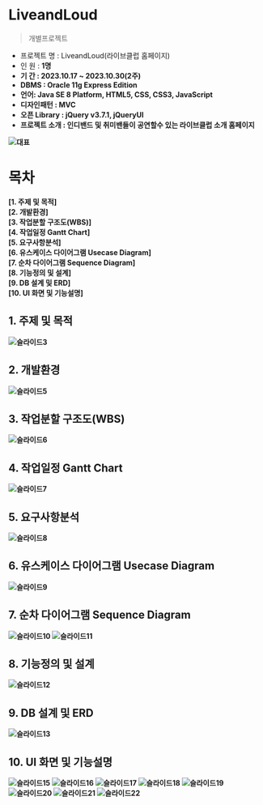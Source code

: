 LiveandLoud
=========
>개별프로젝트

- 프로젝트 명 : LiveandLoud(라이브클럽 홈페이지)<br>
- 인 원 : <b>1명 <b> <br>
- 기 간 : 2023.10.17 ~ 2023.10.30(2주) <br>
- DBMS : Oracle 11g Express Edition <br>
- 언어: Java SE 8 Platform, HTML5, CSS, CSS3, JavaScript <br>
- 디자인패턴 : MVC <br>
- 오픈 Library : jQuery v3.7.1, jQueryUI <br>
- 프로젝트 소개 : 인디밴드 및 취미밴들이 공연할수 있는 라이브클럽 소개 홈페이지 <br>

![대표](https://github.com/beretk/LiveandLoud_1stProject/assets/137759605/f64e5c24-3957-4cea-988b-e4848f7b020b)

# 목차
[1. 주제 및 목적] <br>
[2. 개발환경] <br>
[3. 작업분할 구조도(WBS)] <br>
[4. 작업일정 Gantt Chart] <br>
[5. 요구사항분석] <br>
[6. 유스케이스 다이어그램 Usecase Diagram] <br>
[7. 순차 다이어그램 Sequence Diagram] <br>
[8. 기능정의 및 설계] <br>
[9. DB 설계 및 ERD] <br>
[10. UI 화면 및 기능설명] <br>

## 1. 주제 및 목적
![슬라이드3](https://github.com/beretk/LiveandLoud_1stProject/assets/137759605/7977544f-8e48-48b5-9667-d6b2bdb45e5d)

## 2. 개발환경
![슬라이드5](https://github.com/beretk/LiveandLoud_1stProject/assets/137759605/3b87daa8-d5c5-4c49-8a7a-b39df1a076b8)

## 3. 작업분할 구조도(WBS)
![슬라이드6](https://github.com/beretk/LiveandLoud_1stProject/assets/137759605/d417bc40-22b4-49ab-a408-5b93d2b0a95f)

## 4. 작업일정 Gantt Chart
![슬라이드7](https://github.com/beretk/LiveandLoud_1stProject/assets/137759605/c4895a5a-cf1f-4560-a354-db0a38faa146)

## 5. 요구사항분석
![슬라이드8](https://github.com/beretk/LiveandLoud_1stProject/assets/137759605/3635165f-f2cd-4161-a889-e946c111f355)

## 6. 유스케이스 다이어그램 Usecase Diagram
![슬라이드9](https://github.com/beretk/LiveandLoud_1stProject/assets/137759605/0d22b8b6-cfd8-4f3a-a548-9b065468e77c)

## 7. 순차 다이어그램 Sequence Diagram
![슬라이드10](https://github.com/beretk/LiveandLoud_1stProject/assets/137759605/82178cbc-d217-49c5-877a-70e41e36cdc5)
![슬라이드11](https://github.com/beretk/LiveandLoud_1stProject/assets/137759605/53efc223-94c8-4139-b6c0-d6ef0286ba68)

## 8. 기능정의 및 설계
![슬라이드12](https://github.com/beretk/LiveandLoud_1stProject/assets/137759605/20e87866-aa53-4e62-9251-6736b4e14212)

## 9. DB 설계 및 ERD
![슬라이드13](https://github.com/beretk/LiveandLoud_1stProject/assets/137759605/6e7562a6-621b-475c-a1d6-44cff5813cb3)

## 10. UI 화면 및 기능설명
![슬라이드15](https://github.com/beretk/LiveandLoud_1stProject/assets/137759605/d0e1dc09-3cde-4723-881e-e298795cc3ea)
![슬라이드16](https://github.com/beretk/LiveandLoud_1stProject/assets/137759605/9278d011-3faa-41e1-bdc9-e9f37eedd395)
![슬라이드17](https://github.com/beretk/LiveandLoud_1stProject/assets/137759605/8fbcd7fd-a0a5-458f-a8fb-f23e23402bac)
![슬라이드18](https://github.com/beretk/LiveandLoud_1stProject/assets/137759605/edf2aed6-f3fb-4c69-bed9-308cd45615b3)
![슬라이드19](https://github.com/beretk/LiveandLoud_1stProject/assets/137759605/0f3b5937-8437-4620-9b5f-e4ea6519d524)
![슬라이드20](https://github.com/beretk/LiveandLoud_1stProject/assets/137759605/64e1d685-684b-4f0c-990a-93949379b919)
![슬라이드21](https://github.com/beretk/LiveandLoud_1stProject/assets/137759605/32eccf3b-4ffa-4fd6-8ac7-80ed5cee9631)
![슬라이드22](https://github.com/beretk/LiveandLoud_1stProject/assets/137759605/3f5fff7f-4dbe-4c68-88ec-fa8190f9c920)





